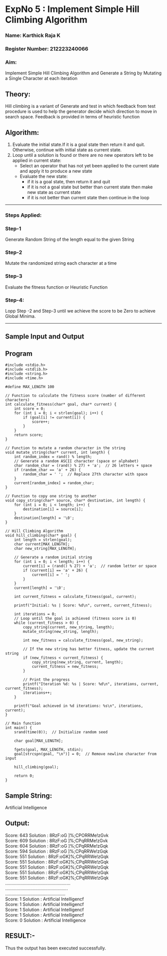 <h1>ExpNo 5 : Implement Simple Hill Climbing Algorithm</h1> 
<h3>Name: Karthick Raja K         </h3>
<h3>Register Number: 212223240066          </h3>
<H3>Aim:</H3>
<p>Implement Simple Hill Climbing Algorithm and Generate a String by Mutating a Single Character at each iteration </p>
<h2> Theory: </h2>
<p>Hill climbing is a variant of Generate and test in which feedback from test procedure is used to help the generator decide which direction to move in search space.
Feedback is provided in terms of heuristic function
</p>


<h2>Algorithm:</h2>
<p>
<ol>
 <li> Evaluate the initial state.If it is a goal state then return it and quit. Otherwise, continue with initial state as current state.</li> 
<li>Loop until a solution is found or there are no new operators left to be applied in current state:
<ul><li>Select an operator that has not yet been applied to the current state and apply it to produce a new state</li>
<li>Evaluate the new state:
  <ul>
<li>if it is a goal state, then return it and quit</li>
<li>if it is not a goal state but better than current state then make new state as current state</li>
<li>if it is not better than current state then continue in the loop</li>
    </ul>
</li>
</ul>
</li>
</ol>

</p>
<hr>
<h3> Steps Applied:</h3>
<h3>Step-1</h3>
<p> Generate Random String of the length equal to the given String</p>
<h3>Step-2</h3>
<p>Mutate the randomized string each character at a time</p>
<h3>Step-3</h3>
<p> Evaluate the fitness function or Heuristic Function</p>
<h3>Step-4:</h3>
<p> Lopp Step -2 and Step-3  until we achieve the score to be Zero to achieve Global Minima.</p>

<hr>
<h2>Sample Input and Output</h2>

## Program
```
#include <stdio.h>
#include <stdlib.h>
#include <string.h>
#include <time.h>

#define MAX_LENGTH 100

// Function to calculate the fitness score (number of different characters)
int calculate_fitness(char* goal, char* current) {
    int score = 0;
    for (int i = 0; i < strlen(goal); i++) {
        if (goal[i] != current[i]) {
            score++;
        }
    }
    return score;
}

// Function to mutate a random character in the string
void mutate_string(char* current, int length) {
    int random_index = rand() % length;
    // Generate a random ASCII character (space or alphabet)
    char random_char = (rand() % 27) + 'a';  // 26 letters + space
    if (random_char == 'a' + 26) {
        random_char = ' ';  // Replace 27th character with space
    }
    current[random_index] = random_char;
}

// Function to copy one string to another
void copy_string(char* source, char* destination, int length) {
    for (int i = 0; i < length; i++) {
        destination[i] = source[i];
    }
    destination[length] = '\0';
}

// Hill Climbing Algorithm
void hill_climbing(char* goal) {
    int length = strlen(goal);
    char current[MAX_LENGTH];
    char new_string[MAX_LENGTH];
    
    // Generate a random initial string
    for (int i = 0; i < length; i++) {
        current[i] = (rand() % 27) + 'a';  // random letter or space
        if (current[i] == 'a' + 26) {
            current[i] = ' ';
        }
    }
    current[length] = '\0';
    
    int current_fitness = calculate_fitness(goal, current);
    
    printf("Initial: %s | Score: %d\n", current, current_fitness);
    
    int iterations = 0;
    // Loop until the goal is achieved (fitness score is 0)
    while (current_fitness > 0) {
        copy_string(current, new_string, length);
        mutate_string(new_string, length);
        
        int new_fitness = calculate_fitness(goal, new_string);
        
        // If the new string has better fitness, update the current string
        if (new_fitness < current_fitness) {
            copy_string(new_string, current, length);
            current_fitness = new_fitness;
        }
        
        // Print the progress
        printf("Iteration %d: %s | Score: %d\n", iterations, current, current_fitness);
        iterations++;
    }

    printf("Goal achieved in %d iterations: %s\n", iterations, current);
}

// Main function
int main() {
    srand(time(0));  // Initialize random seed
    
    char goal[MAX_LENGTH];
    
    fgets(goal, MAX_LENGTH, stdin);
    goal[strcspn(goal, "\n")] = 0;  // Remove newline character from input
    
    hill_climbing(goal);
    
    return 0;
}
```
<h2>Sample String:</h2> Artificial Intelligence
<h2>Output:</h2>
Score: 643  Solution :  8RzF:oG ]%;CPORRMe!zGvk<br>
Score: 609  Solution :  8RzF:oG ]%;CPqRRMe!zGvk<br>
Score: 604  Solution :  8RzF:oG ]%;CPqRRMe!zGqk<br>
Score: 594  Solution :  8RzF:oG ]%;CPqRRWe!zGqk<br>
Score: 551  Solution :  8RzF:oGK]%;CPqRRWe!zGqk<br>
Score: 551  Solution :  8RzF:oGK]%;CPqRRWe!zGqk<br>
Score: 551  Solution :  8RzF:oGK]%;CPqRRWe!zGqk<br>
Score: 551  Solution :  8RzF:oGK]%;CPqRRWe!zGqk<br>
Score: 551  Solution :  8RzF:oGK]%;CPqRRWe!zGqk<br>
....................................................<br>
..................................................<br>
................................................<br>
Score: 1  Solution :  Artificial Intelligencf<br>
Score: 1  Solution :  Artificial Intelligencf<br>
Score: 1  Solution :  Artificial Intelligencf<br>
Score: 1  Solution :  Artificial Intelligencf<br>
Score: 0  Solution :  Artificial Intelligence<br>

## RESULT:-
Thus the output has been executed successfully.



